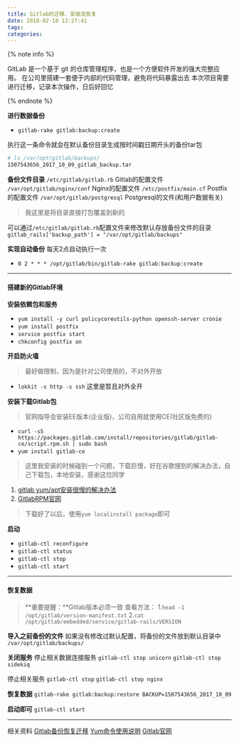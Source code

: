 ```yaml
---
title: Gitlab的迁移、安装及恢复
date: 2018-02-18 12:27:41
tags:
categories:
---
```


{% note info %}

GitLab 是一个基于 git 的仓库管理程序，也是一个方便软件开发的强大完整应用。
在公司里搭建一套便于内部的代码管理，避免将代码暴露出去
本次项目需要进行迁移，记录本次操作，日后好回忆

{% endnote %}

<!-- more -->

**进行数据备份**
+ `gitlab-rake gitlab:backup:create`

执行这一条命令就会在默认备份目录生成按时间戳日期开头的备份tar包
```bash
# ls /var/opt/gitlab/backups/
1507543656_2017_10_09_gitlab_backup.tar 
```

**备份文件目录**
`/etc/gitlab/gitlab.rb` Gitlab的配置文件
`/var/opt/gitlab/nginx/conf` Nginx的配置文件
`/etc/postfix/main.cf` Postfix的配置文件
`/var/opt/gitlab/postgresql` Postgresql的文件(和用户数据有关)
> 我这里是将目录直接打包覆盖到新的

可以通过`/etc/gitlab/gitlab.rb`配置文件来修改默认存放备份文件的目录
`gitlab_rails['backup_path'] = "/var/opt/gitlab/backups"`

**实现自动备份**
每天2点自动执行一次
+ `0 2 * * * /opt/gitlab/bin/gitlab-rake gitlab:backup:create`


----------

#### 搭建新的Gitlab环境

**安装依赖包和服务**
+ `yum install -y curl policycoreutils-python openssh-server cronie`
+ `yum install postfix`
+ `service postfix start`
+ `chkconfig postfix on`

**开启防火墙**
> 最好做限制，因为是针对公司使用的，不对外开放

+ `lokkit -s http -s ssh`  这里是暂且对外全开

**安装下载Gitlab包**
> 官网指导会安装EE版本(企业版)，公司自用就使用CE(社区版免费的)

+ `curl -sS https://packages.gitlab.com/install/repositories/gitlab/gitlab-ce/script.rpm.sh | sudo bash`
+ `yum install gitlab-ce`

> 这里我安装的时候碰到一个问题，下载巨慢，好在谷歌搜到的解决办法，自己下载包，本地安装，感谢这位同学
1. [gitlab yum/apt安装很慢的解决办法](http://www.doocr.com/articles/58b15886f8694d05da412c89)
2. [GitlabRPM官网](https://packages.gitlab.com/gitlab/gitlab-ce)

> 下载好了以后，使用`yum localinstall package`即可

**启动**
+ `gitlab-ctl reconfigure`
+ `gitlab-ctl status`
+ `gitlab-ctl stop`
+ `gitlab-ctl start`


----------
#### 恢复数据
> **重要提醒：**Gitlab版本必须一致
> 查看方法：
> 1.`head -1 /opt/gitlab/version-manifest.txt`
> 2.`cat /opt/gitlab/embedded/service/gitlab-rails/VERSION`

**导入之前备份的文件**
如果没有修改过默认配置，将备份的文件放到默认目录中
`/var/opt/gitlab/backups/`

**关闭服务**
停止相关数据连接服务
`gitlab-ctl stop unicorn`
`gitlab-ctl stop sidekiq`

停止相关服务
`gitlab-ctl stop`
`gitlab-ctl stop nginx`

**恢复数据**
`gitlab-rake gitlab:backup:restore BACKUP=1507543656_2017_10_09`

**启动即可**
`gitlab-ctl start`


----------

相关资料
[Gitlab备份恢复迁移](http://www.xuliangwei.com/xubusi/803.html)
[Yum命令使用说明](http://blog.csdn.net/samxx8/article/details/47448479)
[Gitlab官网](https://about.gitlab.com/installation/#centos-6)